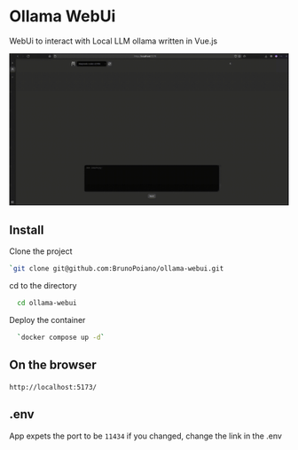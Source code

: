 
# Ollama WebUi

WebUi to interact with Local LLM ollama written in Vue.js 

![Screenshot of the App.](/public/demo.gif)

## Install
Clone the project

```bash
`git clone git@github.com:BrunoPoiano/ollama-webui.git
```

cd to the directory

```bash
  cd ollama-webui
```
Deploy the container

```bash
  `docker compose up -d`
```

## On the browser 
`http://localhost:5173/`


## .env

App expets the port to be `11434` if you changed, change the link in the .env



